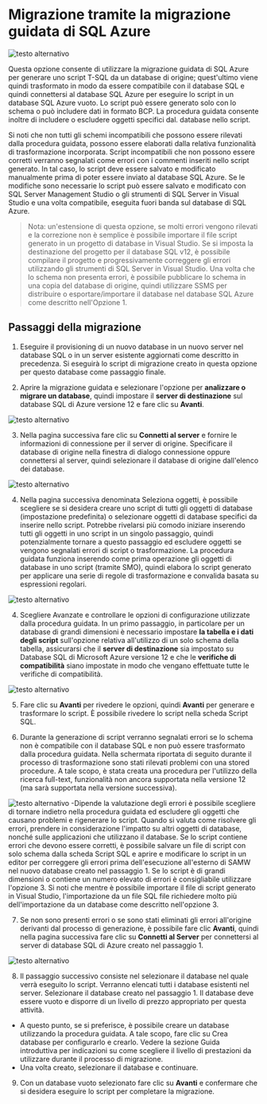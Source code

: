 <properties 
   pageTitle="Migrazione mediante la migrazione guidata SQL" 
   description="Database SQL di Microsoft Azure, migrazione del database, importazione del database, esportazione del database, migrazione guidata" 
   services="sql-database" 
   documentationCenter="" 
   authors="pehteh" 
   manager="jeffreyg" 
   editor="monicar"/>

<tags
   ms.service="sql-database"
   ms.devlang="NA"
   ms.topic="article"
   ms.tgt_pltfrm="NA"
   ms.workload="data-management" 
   ms.date="04/14/2015"
   ms.author="pehteh"/>

# Migrazione tramite la migrazione guidata di SQL Azure

![testo alternativo](./media/sql-database-migration-wizard/01SAMWDiagram.png)

Questa opzione consente di utilizzare la migrazione guidata di SQL Azure per generare uno script T-SQL da un database di origine; quest'ultimo viene quindi trasformato in modo da essere compatibile con il database SQL e quindi connettersi al database SQL Azure per eseguire lo script in un database SQL Azure vuoto. Lo script può essere generato solo con lo schema o può includere dati in formato BCP. La procedura guidata consente inoltre di includere o escludere oggetti specifici dal. database nello script.

Si noti che non tutti gli schemi incompatibili che possono essere rilevati dalla procedura guidata, possono essere elaborati dalla relativa funzionalità di trasformazione incorporata. Script incompatibili che non possono essere corretti verranno segnalati come errori con i commenti inseriti nello script generato. In tal caso, lo script deve essere salvato e modificato manualmente prima di poter essere inviato al database SQL Azure. Se le modifiche sono necessarie lo script può essere salvato e modificato con SQL Server Management Studio o gli strumenti di SQL Server in Visual Studio e una volta compatibile, eseguita fuori banda sul database di SQL Azure.

> Nota: un'estensione di questa opzione, se molti errori vengono rilevati e la correzione non è semplice è possibile importare il file script generato in un progetto di database in Visual Studio. Se si imposta la destinazione del progetto per il database SQL v12, è possibile compilare il progetto e progressivamente correggere gli errori utilizzando gli strumenti di SQL Server in Visual Studio. Una volta che lo schema non presenta errori, è possibile pubblicare lo schema in una copia del database di origine, quindi utilizzare SSMS per distribuire o esportare/importare il database nel database SQL Azure come descritto nell'Opzione 1.

## Passaggi della migrazione
1.	Eseguire il provisioning di un nuovo database in un nuovo server nel database SQL o in un server esistente aggiornati come descritto in precedenza. Si eseguirà lo script di migrazione creato in questa opzione per questo database come passaggio finale. 

2.	Aprire la migrazione guidata e selezionare l'opzione per **analizzare o  migrare un database**, quindi impostare il **server di destinazione** sul database SQL di Azure versione 12 e fare clic su **Avanti**.

![testo alternativo](./media/sql-database-migration-wizard/02MigrationWizard.png)

3.	Nella pagina successiva fare clic su **Connetti al server** e fornire le informazioni di connessione per il server di origine. Specificare il database di origine nella finestra di dialogo connessione oppure connettersi al server, quindi selezionare il database di origine dall'elenco dei database. 

![testo alternativo](./media/sql-database-migration-wizard/03MigrationWizard.png)

4.	Nella pagina successiva denominata Seleziona oggetti, è possibile scegliere se si desidera creare uno script di tutti gli oggetti di database (impostazione predefinita) o selezionare oggetti di database specifici da inserire nello script. Potrebbe rivelarsi più comodo iniziare inserendo tutti gli oggetti in uno script in un singolo passaggio, quindi potenzialmente tornare a questo passaggio ed escludere oggetti se vengono segnalati errori di script o trasformazione. La procedura guidata funziona inserendo come prima operazione gli oggetti di database in uno script (tramite SMO), quindi elabora lo script generato per applicare una serie di regole di trasformazione e convalida basata su espressioni regolari.

![testo alternativo](./media/sql-database-migration-wizard/04MigrationWizard.png)

4.	Scegliere Avanzate e controllare le opzioni di configurazione utilizzate dalla procedura guidata. In un primo passaggio, in particolare per un database di grandi dimensioni è necessario impostare **la tabella e i dati degli script** sull'opzione relativa all'utilizzo di un solo schema della tabella, assicurarsi che il **server di destinazione** sia impostato su Database SQL di Microsoft Azure versione 12 e che le **verifiche di compatibilità** siano impostate in modo che vengano effettuate tutte le verifiche di compatibilità.

![testo alternativo](./media/sql-database-migration-wizard/05MigrationWizard.png)

5.	Fare clic su **Avanti** per rivedere le opzioni, quindi **Avanti** per generare e trasformare lo script. È possibile rivedere lo script nella scheda Script SQL.

6.	Durante la generazione di script verranno segnalati errori se lo schema non è compatibile con il database SQL e non può essere trasformato dalla procedura guidata. Nella schermata riportata di seguito durante il processo di trasformazione sono stati rilevati problemi con una stored procedure. A tale scopo, è stata creata una procedura per l'utilizzo della ricerca full-text, funzionalità non ancora supportata nella versione 12 (ma sarà supportata nella versione successiva).

![testo alternativo](./media/sql-database-migration-wizard/06MigrationWizard.png) -Dipende la valutazione degli errori è possibile scegliere di tornare indietro nella procedura guidata ed escludere gli oggetti che causano problemi e rigenerare lo script. Quando si valuta come risolvere gli errori, prendere in considerazione l'impatto su altri oggetti di database, nonché sulle applicazioni che utilizzano il database. Se lo script contiene errori che devono essere corretti, è possibile salvare un file di script con solo schema dalla scheda Script SQL e aprire e modificare lo script in un editor per correggere gli errori prima dell'esecuzione all'esterno di SAMW nel nuovo database creato nel passaggio 1. Se lo script è di grandi dimensioni o contiene un numero elevato di errori è consigliabile utilizzare l'opzione 3. Si noti che mentre è possibile importare il file di script generato in Visual Studio, l'importazione da un file SQL file richiedere molto più dell'importazione da un database come descritto nell'opzione 3.

7.	Se non sono presenti errori o se sono stati eliminati gli errori all'origine derivanti dal processo di generazione, è possibile fare clic **Avanti**, quindi nella pagina successiva fare clic su **Connetti al Server** per connettersi al server di database SQL di Azure creato nel passaggio 1.

![testo alternativo](./media/sql-database-migration-wizard/07MigrationWizard.png)

8.	Il passaggio successivo consiste nel selezionare il database nel quale verrà eseguito lo script. Verranno elencati tutti i database esistenti nel server. Selezionare il database creato nel passaggio 1. Il database deve essere vuoto e disporre di un livello di prezzo appropriato per questa attività. 
- A questo punto, se si preferisce, è possibile creare un database utilizzando la procedura guidata. A tale scopo, fare clic su Crea database per configurarlo e crearlo. Vedere la sezione Guida introduttiva per indicazioni su come scegliere il livello di prestazioni da utilizzare durante il processo di migrazione.
- Una volta creato, selezionare il database e continuare. 

9.	Con un database vuoto selezionato fare clic su **Avanti** e confermare che si desidera eseguire lo script per completare la migrazione.

<!---HONumber=58--> 